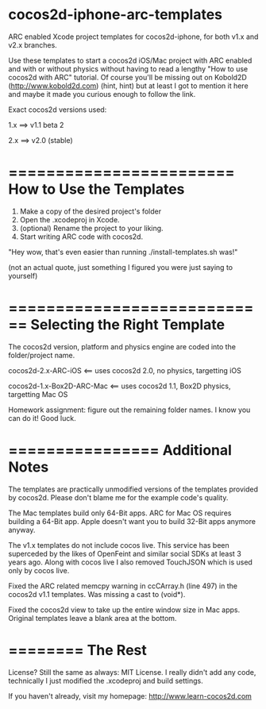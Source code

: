 cocos2d-iphone-arc-templates
============================

ARC enabled Xcode project templates for cocos2d-iphone, for both v1.x and v2.x branches. 

Use these templates to start a cocos2d iOS/Mac project with ARC enabled and with or without physics without having to read a lengthy "How to use cocos2d with ARC" tutorial. Of course you'll be missing out on Kobold2D (http://www.kobold2d.com) (hint, hint) but at least I got to mention it here and maybe it made you curious enough to follow the link.

Exact cocos2d versions used:

1.x ==> v1.1 beta 2

2.x ==> v2.0 (stable)

========================
How to Use the Templates
========================

1. Make a copy of the desired project's folder
2. Open the .xcodeproj in Xcode.
3. (optional) Rename the project to your liking.
4. Start writing ARC code with cocos2d.

"Hey wow, that's even easier than running ./install-templates.sh was!"

(not an actual quote, just something I figured you were just saying to yourself)

============================
Selecting the Right Template
============================

The cocos2d version, platform and physics engine are coded into the folder/project name.

cocos2d-2.x-ARC-iOS			<== uses cocos2d 2.0, no physics, targetting iOS

cocos2d-1.x-Box2D-ARC-Mac	<== uses cocos2d 1.1, Box2D physics, targetting Mac OS

Homework assignment: figure out the remaining folder names. I know you can do it! Good luck.

================
Additional Notes
================

The templates are practically unmodified versions of the templates provided by cocos2d. Please don't blame me for the example code's quality.

The Mac templates build only 64-Bit apps. ARC for Mac OS requires building a 64-Bit app. Apple doesn't want you to build 32-Bit apps anymore anyway.

The v1.x templates do not include cocos live. This service has been superceded by the likes of OpenFeint and similar social SDKs at least 3 years ago. Along with cocos live I also removed TouchJSON which is used only by cocos live.

Fixed the ARC related memcpy warning in ccCArray.h (line 497) in the cocos2d v1.1 templates. Was missing a cast to (void*).

Fixed the cocos2d view to take up the entire window size in Mac apps. Original templates leave a blank area at the bottom.

========
The Rest
========

License? Still the same as always: MIT License. I really didn't add any code, technically I just modified the .xcodeproj and build settings.

If you haven't already, visit my homepage: http://www.learn-cocos2d.com

